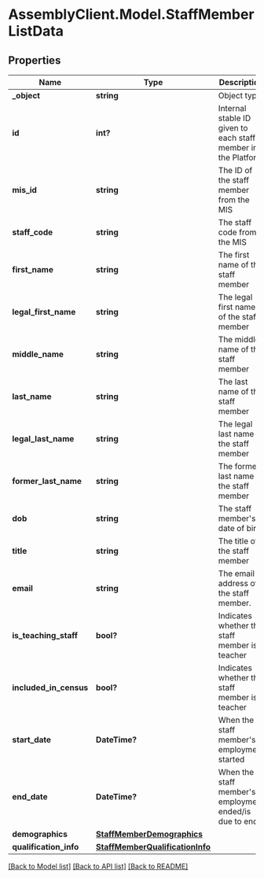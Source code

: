 # AssemblyClient.Model.StaffMemberListData
## Properties

Name | Type | Description | Notes
------------ | ------------- | ------------- | -------------
**_object** | **string** | Object type | [optional] 
**id** | **int?** | Internal stable ID given to each staff member in the Platform | [optional] 
**mis_id** | **string** | The ID of the staff member from the MIS | [optional] 
**staff_code** | **string** | The staff code from the MIS | [optional] 
**first_name** | **string** | The first name of the staff member | [optional] 
**legal_first_name** | **string** | The legal first name of the staff member | [optional] 
**middle_name** | **string** | The middle name of the staff member | [optional] 
**last_name** | **string** | The last name of the staff member | [optional] 
**legal_last_name** | **string** | The legal last name of the staff member | [optional] 
**former_last_name** | **string** | The former last name of the staff member | [optional] 
**dob** | **string** | The staff member&#39;s date of birth | [optional] 
**title** | **string** | The title of the staff member | [optional] 
**email** | **string** | The email address of the staff member. | [optional] 
**is_teaching_staff** | **bool?** | Indicates whether the staff member is a teacher | [optional] 
**included_in_census** | **bool?** | Indicates whether the staff member is a teacher | [optional] 
**start_date** | **DateTime?** | When the staff member&#39;s employment started | [optional] 
**end_date** | **DateTime?** | When the staff member&#39;s employment ended/is due to end | [optional] 
**demographics** | [**StaffMemberDemographics**](StaffMemberDemographics.md) |  | [optional] 
**qualification_info** | [**StaffMemberQualificationInfo**](StaffMemberQualificationInfo.md) |  | [optional] 

[[Back to Model list]](../README.md#documentation-for-models) [[Back to API list]](../README.md#documentation-for-api-endpoints) [[Back to README]](../README.md)

